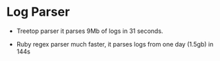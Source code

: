 # Log Parser

* Treetop parser
it parses 9Mb of logs in 31 seconds.

* Ruby regex parser
much faster, it parses logs from one day (1.5gb) in 144s
